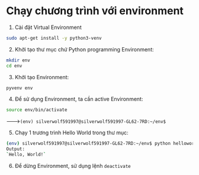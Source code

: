 # Chạy chương trình với environment

1. Cài đặt Virtual Environment
```sh
sudo apt-get install -y python3-venv
```

2. Khởi tạo thư mục chứ Python programming Environment:
```sh
mkdir env
cd env
```

3. Khởi tạo Environment:
```sh
pyvenv env
```
4. Để sử dụng Environment, ta cần active Environment:
```sh
source env/bin/activate
```

--->`(env) silverwolf591997@silverwolf591997-GL62-7RD:~/env$ `

5. Chạy 1 trương trình Hello World trong thư mục:
```sh
(env) silverwolf591997@silverwolf591997-GL62-7RD:~/env$ python helloworld.py
Output:
`Hello, World!`
```

6. Để dừng Environment, sử dụng lệnh `deactivate`
